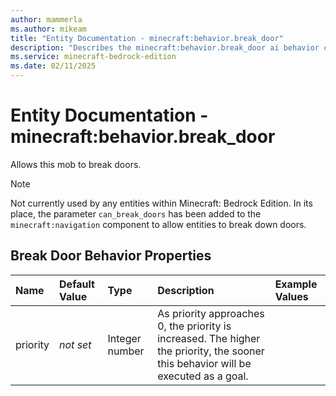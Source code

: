 ```yaml
---
author: mammerla
ms.author: mikeam
title: "Entity Documentation - minecraft:behavior.break_door"
description: "Describes the minecraft:behavior.break_door ai behavior component"
ms.service: minecraft-bedrock-edition
ms.date: 02/11/2025 
---
```


# Entity Documentation - minecraft:behavior.break_door

Allows this mob to break doors.

> [!Note]
> Not currently used by any entities within Minecraft: Bedrock Edition. In its place, the parameter `can_break_doors` has been added to the `minecraft:navigation` component to allow entities to break down doors.


## Break Door Behavior Properties

|Name       |Default Value |Type |Description |Example Values |
|:----------|:-------------|:----|:-----------|:------------- |
| priority | *not set* | Integer number | As priority approaches 0, the priority is increased. The higher the priority, the sooner this behavior will be executed as a goal. |  | 
